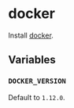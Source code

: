# docker

Install [docker](https://docs.docker.com/engine/installation).

## Variables

### `DOCKER_VERSION`

Default to `1.12.0`.
